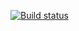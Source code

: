 [![Build status](https://ci.appveyor.com/api/projects/status/bliuh9v2b4bgaq25?svg=true)](https://ci.appveyor.com/project/GurinaElena/transfermoney)